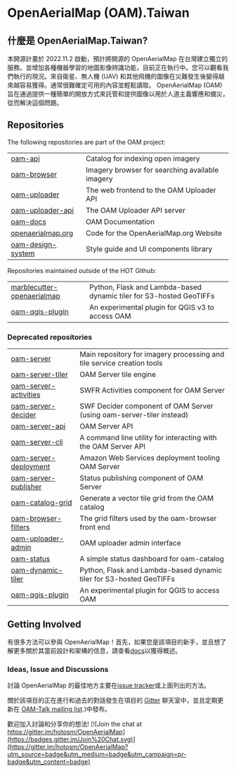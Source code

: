 OpenAerialMap (OAM).Taiwan
===

## 什麼是 OpenAerialMap.Taiwan?
本開源計畫於 2022.11.2 啟動，預計將開源的 OpenAerialMap 在台灣建立獨立的服務。並增加各種機器學習的地圖影像辨識功能，目前正在執行中。您可以觀看我們執行的現況。來自衛星、無人機 (UAV) 和其他飛機的圖像在災難發生後變得越來越容易獲得。通常很難確定可用的內容並輕鬆讀取。 OpenAerialMap (OAM) 旨在通過提供一種簡單的開放方式來託管和提供圖像以用於人道主義響應和備災，從而解決這個問題。
## Repositories 

The following repositories are part of the OAM project:

| | |
| --- | --- |
| [oam-api](https://github.com/hotosm/oam-api) | Catalog for indexing open imagery | 
| [oam-browser](https://github.com/hotosm/oam-browser) | Imagery browser for searching available imagery |
| [oam-uploader](https://github.com/hotosm/oam-uploader) | The web frontend to the OAM Uploader API |
| [oam-uploader-api](https://github.com/hotosm/oam-uploader-api) | The OAM Uploader API server |
| [oam-docs](https://github.com/hotosm/oam-docs) | OAM Documentation |
| [openaerialmap.org](https://github.com/hotosm/openaerialmap.org) | Code for the OpenAerialMap.org Website |
| [oam-design-system](https://github.com/hotosm/oam-design-system) | Style guide and UI components library |


Repositories maintained outside of the HOT Github:

| | |
| --- | --- |
| [marblecutter-openaerialmap](https://github.com/mojodna/marblecutter-openaerialmap) | Python, Flask and Lambda-based dynamic tiler for S3-hosted GeoTIFFs |
| [oam-qgis-plugin](https://github.com/yojiyojiyoji/oam_qgis3_express) | An experimental plugin for QGIS v3 to access OAM |


### Deprecated repositories

| | |
| --- | --- |
| [oam-server](https://github.com/hotosm/oam-server) | Main repository for imagery processing and tile service creation tools |
| [oam-server-tiler](https://github.com/hotosm/oam-server-tiler) | OAM Server tile engine |
| [oam-server-activities](https://github.com/hotosm/oam-server-activities) | SWFR Activities component for OAM Server |
| [oam-server-decider](https://github.com/hotosm/oam-server-decider) | SWF Decider component of OAM Server (using oam-server-tiler instead) |
| [oam-server-api](https://github.com/hotosm/oam-server-api) | OAM Server API |
| [oam-server-cli](https://github.com/hotosm/oam-server-cli) | A command line utility for interacting with the OAM Server API |
| [oam-server-deployment](https://github.com/hotosm/oam-server-deployment) | Amazon Web Services deployment tooling OAM Server |
| [oam-server-publisher](https://github.com/hotosm/oam-server-publisher) | Status publishing component of OAM Server |
| [oam-catalog-grid](https://github.com/hotosm/oam-catalog-grid) | Generate a vector tile grid from the OAM catalog |
| [oam-browser-filters](https://github.com/hotosm/oam-browser-filters) | The grid filters used by the oam-browser front end |
| [oam-uploader-admin](https://github.com/hotosm/oam-uploader-admin) | OAM uploader admin interface |
| [oam-status](https://github.com/hotosm/oam-status) | A simple status dashboard for oam-catalog |
| [oam-dynamic-tiler](https://github.com/hotosm/oam-dynamic-tiler) | Python, Flask and Lambda-based dynamic tiler for S3-hosted GeoTIFFs
| [oam-qgis-plugin](https://github.com/hotosm/oam-qgis-plugin) | An experimental plugin for QGIS to access OAM |

## Getting Involved

有很多方法可以參與 OpenAerialMap！首先，如果您是該項目的新手，並且想了解更多關於其當前設計和架構的信息，請查看[docs](http://docs.openaerialmap.org/)以獲得概述。

### Ideas, Issue and Discussions

討論 OpenAerialMap 的最佳地方主要在[issue tracker](https://github.com/hotosm/OpenAerialMap/issues)或上面列出的方法。

關於該項目的正在進行和過去的對話發生在項目的 [Gitter](https://gitter.im/hotosm/OpenAerialMap?) 聊天室中，並且定期更新在 [OAM-Talk mailing
list](https://groups.google.com/a/hotosm.org/forum/#!forum/openaerialmap).)中發布。

歡迎加入討論和分享你的想法!
[![Join the chat at https://gitter.im/hotosm/OpenAerialMap](https://badges.gitter.im/Join%20Chat.svg)](https://gitter.im/hotosm/OpenAerialMap?utm_source=badge&utm_medium=badge&utm_campaign=pr-badge&utm_content=badge)  
